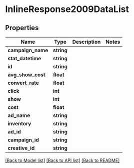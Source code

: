 # InlineResponse2009DataList

## Properties
Name | Type | Description | Notes
------------ | ------------- | ------------- | -------------
**campaign_name** | **string** |  | 
**stat_datetime** | **string** |  | 
**id** | **string** |  | 
**avg_show_cost** | **float** |  | 
**convert_rate** | **float** |  | 
**click** | **int** |  | 
**show** | **int** |  | 
**cost** | **float** |  | 
**ad_name** | **string** |  | 
**inventory** | **string** |  | 
**ad_id** | **string** |  | 
**campaign_id** | **string** |  | 
**creative_id** | **string** |  | 

[[Back to Model list]](../README.md#documentation-for-models) [[Back to API list]](../README.md#documentation-for-api-endpoints) [[Back to README]](../README.md)


